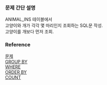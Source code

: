 ### 문제 간단 설명
ANIMAL_INS 테이블에서<br>
고양이와 개가 각각 몇 마리인지 조회하는 SQL문 작성.<br>
고양이를 개보다 먼저 조회.<br>

### Reference
[문제](https://school.programmers.co.kr/learn/courses/30/lessons/131123)<br>
[GROUP BY](https://github.com/gitubanana/SQL_study/tree/main/select/재구매가_일어난_상품과_회원_리스트_구하기#group-by)<br>
[WHERE](https://github.com/gitubanana/SQL_study/blob/main/select/%EA%B0%95%EC%9B%90%EB%8F%84%EC%97%90_%EC%9C%84%EC%B9%98%ED%95%9C_%EC%83%9D%EC%82%B0%EA%B3%B5%EC%9E%A5_%EB%AA%A9%EB%A1%9D_%EC%B6%9C%EB%A0%A5%ED%95%98%EA%B8%B0/README.md#where)<br>
[ORDER BY](https://github.com/gitubanana/SQL_study/blob/main/select/%EC%9D%B8%EA%B8%B0%EC%9E%88%EB%8A%94_%EC%95%84%EC%9D%B4%EC%8A%A4%ED%81%AC%EB%A6%BC/README.md#order-by)<br>
[COUNT](https://github.com/gitubanana/SQL_study/tree/main/sum_max_min#count)<br>
